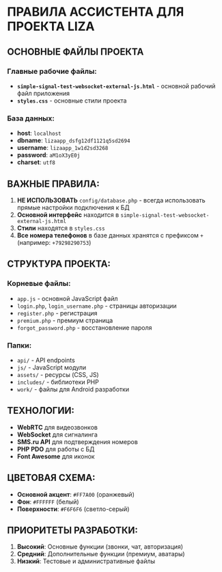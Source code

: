 # ПРАВИЛА АССИСТЕНТА ДЛЯ ПРОЕКТА LIZA

## ОСНОВНЫЕ ФАЙЛЫ ПРОЕКТА

### Главные рабочие файлы:
- **`simple-signal-test-websocket-external-js.html`** - основной рабочий файл приложения
- **`styles.css`** - основные стили проекта

### База данных:
- **host**: `localhost`
- **dbname**: `lizaapp_dsfg12df1121q5sd2694`
- **username**: `lizaapp_1w1d2sd3268`
- **password**: `aM1oX3yE0j`
- **charset**: `utf8`

## ВАЖНЫЕ ПРАВИЛА:

1. **НЕ ИСПОЛЬЗОВАТЬ** `config/database.php` - всегда использовать прямые настройки подключения к БД
2. **Основной интерфейс** находится в `simple-signal-test-websocket-external-js.html`
3. **Стили** находятся в `styles.css`
4. **Все номера телефонов** в базе данных хранятся с префиксом `+` (например: `+79298290753`)

## СТРУКТУРА ПРОЕКТА:

### Корневые файлы:
- `app.js` - основной JavaScript файл
- `login.php`, `login_username.php` - страницы авторизации
- `register.php` - регистрация
- `premium.php` - премиум страница
- `forgot_password.php` - восстановление пароля

### Папки:
- `api/` - API endpoints
- `js/` - JavaScript модули
- `assets/` - ресурсы (CSS, JS)
- `includes/` - библиотеки PHP
- `work/` - файлы для Android разработки

## ТЕХНОЛОГИИ:
- **WebRTC** для видеозвонков
- **WebSocket** для сигналинга
- **SMS.ru API** для подтверждения номеров
- **PHP PDO** для работы с БД
- **Font Awesome** для иконок

## ЦВЕТОВАЯ СХЕМА:
- **Основной акцент**: `#FF7A00` (оранжевый)
- **Фон**: `#FFFFFF` (белый)
- **Поверхности**: `#F6F6F6` (светло-серый)

## ПРИОРИТЕТЫ РАЗРАБОТКИ:
1. **Высокий**: Основные функции (звонки, чат, авторизация)
2. **Средний**: Дополнительные функции (премиум, аватары)
3. **Низкий**: Тестовые и административные файлы
